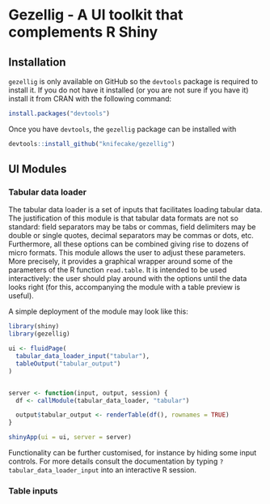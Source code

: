 
# Gezellig - A UI toolkit that complements R Shiny

## Installation

`gezellig` is only available on GitHub so the `devtools` package is
required to install it. If you do not have it installed (or you are not
sure if you have it) install it from CRAN with the following command:

``` r
install.packages("devtools")
```

Once you have `devtools`, the `gezellig` package can be installed with

``` r
devtools::install_github("knifecake/gezellig")
```

## UI Modules

### Tabular data loader

The tabular data loader is a set of inputs that facilitates loading
tabular data. The justification of this module is that tabular data
formats are not so standard: field separators may be tabs or commas,
field delimiters may be double or single quotes, decimal separators may
be commas or dots, etc. Furthermore, all these options can be combined
giving rise to dozens of micro formats. This module allows the user to
adjust these parameters. More precisely, it provides a graphical wrapper
around some of the parameters of the R function `read.table`. It is
intended to be used interactively: the user should play around with the
options until the data looks right (for this, accompanying the module
with a table preview is useful).

A simple deployment of the module may look like this:

``` r
library(shiny)
library(gezellig)

ui <- fluidPage(
  tabular_data_loader_input("tabular"),
  tableOutput("tabular_output")
)


server <- function(input, output, session) {
  df <- callModule(tabular_data_loader, "tabular")

  output$tabular_output <- renderTable(df(), rownames = TRUE)
}

shinyApp(ui = ui, server = server)
```

Functionality can be further customised, for instance by hiding some
input controls. For more details consult the documentation by typing
`?tabular_data_loader_input` into an interactive R session.

### Table inputs
